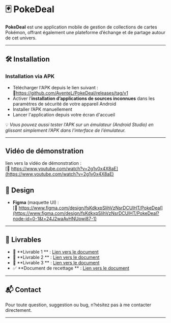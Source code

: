 # 🃏 PokeDeal

**PokeDeal** est une application mobile de gestion de collections de cartes Pokémon, offrant
également une plateforme d’échange et de partage autour de cet univers.

---

## 🛠️ Installation

### Installation via APK

- Télécharger l'APK depuis le lien suivant : 🔗https://github.com/AventeL/PokeDeal/releases/tag/v1
- Activer l’**installation d’applications de sources inconnues** dans les paramètres de sécurité de
  votre appareil Android
- Installer l’APK manuellement
- Lancer l'application depuis votre écran d'accueil

💡 *Vous pouvez aussi tester l’APK sur un émulateur (Android Studio) en glissant
simplement l’APK dans l’interface de l’émulateur.*

---

## Vidéo de démonstration

lien vers la vidéo de démonstration :  
[🔗 https://www.youtube.com/watch?v=2g1v0x4X8aE](https://www.youtube.com/watch?v=2g1v0x4X8aE)

## 🎨 Design

- **Figma** (maquette UI) :  
  [🔗 https://www.figma.com/design/fsKdkxpSlihVzNsrDCUlHT/PokeDeal](https://www.figma.com/design/fsKdkxpSlihVzNsrDCUlHT/PokeDeal?node-id=0-1&t=24J2waAvHNUpwi87-1)

---

## 📄 Livrables

- 📘 **Livrable 1
  ** : [Lien vers le document](https://docs.google.com/document/d/11KTpuKqffrWx-szyO72RQN0qIWPW4NdKu7WLj5waNBU/edit?usp=sharing)
- 📙 **Livrable 2
  ** : [Lien vers le document](https://docs.google.com/document/d/1MnC-Qc47OciStTeqMgjH7TCSyce76CSIq-iRLxspdNs/edit?usp=sharing)
- 📗 **Livrable 3
  ** : [Lien vers le document](https://docs.google.com/document/d/1GtcCkhAS0JCGFDSxLC0hy2SsbQFXTKJssKmw4-xDeAc/edit?usp=sharing)
- ✅ **Document de recettage
  ** : [Lien vers le document](https://docs.google.com/document/d/1Kpj16n2Skj8a6MPe-FseexXcbTAVsMD5tquDa4-02M4/edit?usp=sharing)

---

## 📬 Contact

Pour toute question, suggestion ou bug, n’hésitez pas à me contacter directement.

---
